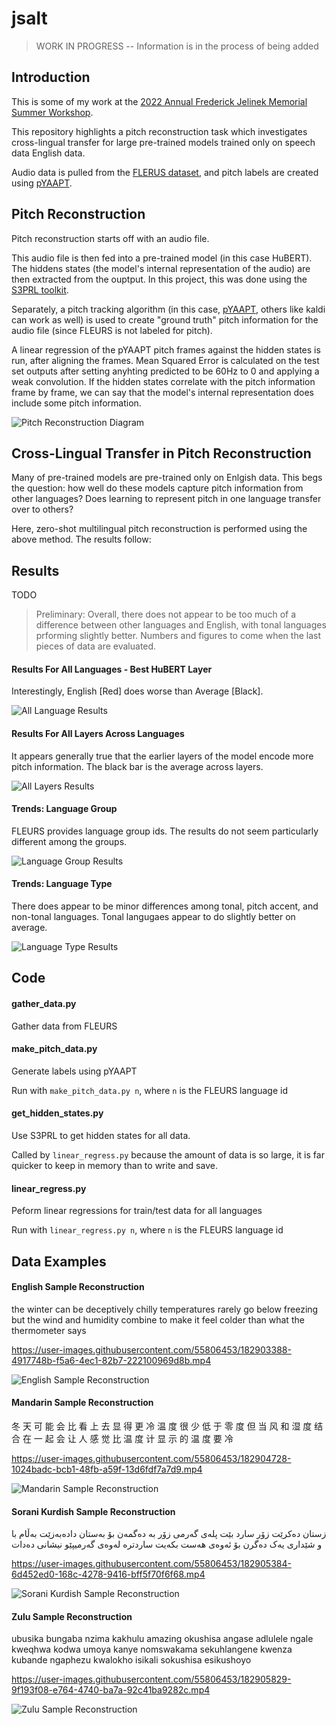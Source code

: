 # jsalt

> WORK IN PROGRESS -- Information is in the process of being added

## Introduction

This is some of my work at the [2022 Annual Frederick Jelinek Memorial Summer Workshop](https://www.clsp.jhu.edu/2022-eighth-frederick-jelinek-memorial-summer-workshop/).

This repository highlights a pitch reconstruction task which investigates cross-lingual transfer for large pre-trained models trained only on speech data English data.

Audio data is pulled from the [FLERUS dataset](https://huggingface.co/datasets/google/fleurs), and pitch labels are created using [pYAAPT](http://bjbschmitt.github.io/AMFM_decompy/pYAAPT.html).

## Pitch Reconstruction

Pitch reconstruction starts off with an audio file.

This audio file is then fed into a pre-trained model (in this case HuBERT). The hiddens states (the model's internal representation of the audio) are then extracted from the ouptput. In this project, this was done using the [S3PRL toolkit](https://github.com/s3prl/s3prl).

Separately, a pitch tracking algorithm (in this case, [pYAAPT](http://bjbschmitt.github.io/AMFM_decompy/pYAAPT.html), others like kaldi can work as well) is used to create "ground truth" pitch information for the audio file (since FLEURS is not labeled for pitch).

A linear regression of the pYAAPT pitch frames against the hidden states is run, after aligning the frames. Mean Squared Error is calculated on the test set outputs after setting anyhting predicted to be 60Hz to 0 and applying a weak convolution. If the hidden states correlate with the pitch information frame by frame, we can say that the model's internal representation does include some pitch information. 

![Pitch Reconstruction Diagram](https://user-images.githubusercontent.com/55806453/182929477-25266ed3-184a-4ca6-b03e-c28a88afa1e3.png)

## Cross-Lingual Transfer in Pitch Reconstruction

Many of pre-trained models are pre-trained only on Enlgish data. This begs the question: how well do these models capture pitch information from other languages? Does learning to represent pitch in one language transfer over to others?

Here, zero-shot multilingual pitch reconstruction is performed using the above method. The results follow:

## Results

TODO

> Preliminary: Overall, there does not appear to be too much of a difference between other languages and English, with tonal languages prforming slightly better. Numbers and figures to come when the last pieces of data are evaluated.

#### Results For All Languages - Best HuBERT Layer

Interestingly, English [Red] does worse than Average [Black].

![All Language Results](https://user-images.githubusercontent.com/55806453/182918352-28c8e83e-c15c-4ee6-927f-1563d1ca2490.png)

#### Results For All Layers Across Languages

It appears generally true that the earlier layers of the model encode more pitch information. The black bar is the average across layers.

![All Layers Results](https://user-images.githubusercontent.com/55806453/182926553-783ba8f7-b57d-43c7-8a40-f45e3f367d62.png)

#### Trends: Language Group

FLEURS provides language group ids. The results do not seem particularly different among the groups.

![Language Group Results](https://user-images.githubusercontent.com/55806453/182927867-7f784477-aaba-4758-89b6-fe33c223a730.png)

#### Trends: Language Type

There does appear to be minor differences among tonal, pitch accent, and non-tonal languages. Tonal langugaes appear to do slightly better on average.

![Language Type Results](https://user-images.githubusercontent.com/55806453/182929034-f938967a-273f-4dda-bcc2-15904c75688a.png)

## Code

#### gather_data.py

Gather data from FLEURS

#### make_pitch_data.py

Generate labels using pYAAPT 

Run with `make_pitch_data.py n`, where `n` is the FLEURS language id 

#### get_hidden_states.py

Use S3PRL to get hidden states for all data.

Called by `linear_regress.py` because the amount of data is so large, it is far quicker to keep in memory than to write and save.

#### linear_regress.py

Peform linear regressions for train/test data for all languages

Run with `linear_regress.py n`, where `n` is the FLEURS language id 

## Data Examples

#### English Sample Reconstruction

the winter can be deceptively chilly temperatures rarely go below freezing but the wind and humidity combine to make it feel colder than what the thermometer says

https://user-images.githubusercontent.com/55806453/182903388-4917748b-f5a6-4ec1-82b7-222100969d8b.mp4

![English Sample Reconstruction](https://user-images.githubusercontent.com/55806453/182904240-96cf09f4-d60f-48fe-8205-5801793721fb.png)

#### Mandarin Sample Reconstruction

冬 天 可 能 会 比 看 上 去 显 得 更 冷 温 度 很 少 低 于 零 度 但 当 风 和 湿 度 结 合 在 一 起 会 让 人 感 觉 比 温 度 计 显 示 的 温 度 要 冷

https://user-images.githubusercontent.com/55806453/182904728-1024badc-bcb1-48fb-a59f-13d6fdf7a7d9.mp4

![Mandarin Sample Reconstruction](https://user-images.githubusercontent.com/55806453/182904507-c3189d39-a9dc-4222-b18f-17a87fa583a3.png)

#### Sorani Kurdish Sample Reconstruction

زستان دەکرێت زۆر سارد بێت پلەی گەرمی زۆر بە دەگمەن بۆ بەستان دادەبەزێت بەڵام با و شێداری یەک دەگرن بۆ ئەوەی هەست بکەیت ساردترە لەوەی گەرمیپێو نیشانی دەدات

https://user-images.githubusercontent.com/55806453/182905384-6d452ed0-168c-4278-9416-bff5f70f6f68.mp4

![Sorani Kurdish Sample Reconstruction](https://user-images.githubusercontent.com/55806453/182905695-07a0968d-7a88-4708-8e2e-0d6f9bd0003a.png)

#### Zulu Sample Reconstruction

ubusika bungaba nzima kakhulu amazing okushisa angase adlulele ngale kweqhwa kodwa umoya kanye nomswakama sekuhlangene kwenza kubande ngaphezu kwalokho isikali sokushisa esikushoyo

https://user-images.githubusercontent.com/55806453/182905829-9f193f08-e764-4740-ba7a-92c41ba9282c.mp4

![Zulu Sample Reconstruction](https://user-images.githubusercontent.com/55806453/182929661-a3d6cf55-7b2a-468f-b9c0-c46f34de16a6.png)



